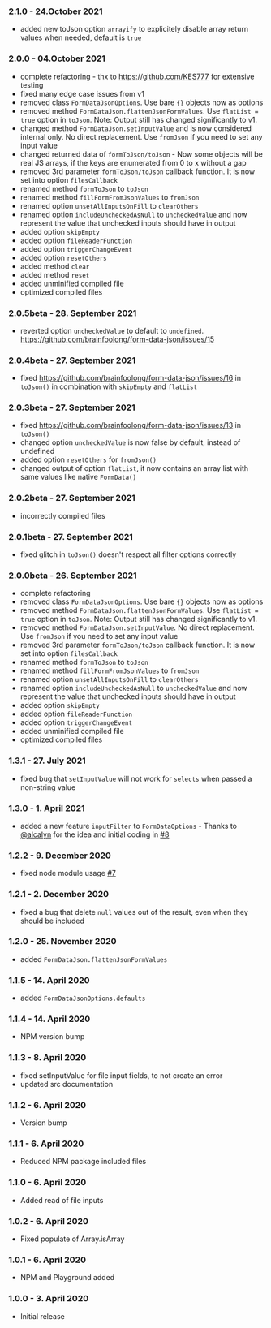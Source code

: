 ### 2.1.0 - 24.October 2021

* added new toJson option `arrayify` to explicitely disable array return values when needed, default is `true`

### 2.0.0 - 04.October 2021

* complete refactoring - thx to https://github.com/KES777 for extensive testing
* fixed many edge case issues from v1
* removed class `FormDataJsonOptions`. Use bare `{}` objects now as options
* removed method `FormDataJson.flattenJsonFormValues`. Use `flatList = true` option in `toJson`. Note: Output still has
  changed significantly to v1.
* changed method `FormDataJson.setInputValue` and is now considered internal only. No direct replacement. Use `fromJson`
  if you need to set any input value
* changed returned data of `formToJson/toJson` - Now some objects will be real JS arrays, if the keys are enumerated
  from 0 to x without a gap
* removed 3rd parameter `formToJson/toJson` callback function. It is now set into option `filesCallback`
* renamed method `formToJson` to `toJson`
* renamed method `fillFormFromJsonValues` to `fromJson`
* renamed option `unsetAllInputsOnFill` to `clearOthers`
* renamed option `includeUncheckedAsNull` to `uncheckedValue` and now represent the value that unchecked inputs should
  have in output
* added option `skipEmpty`
* added option `fileReaderFunction`
* added option `triggerChangeEvent`
* added option `resetOthers`
* added method `clear`
* added method `reset`
* added unminified compiled file
* optimized compiled files

### 2.0.5beta - 28. September 2021

* reverted option `uncheckedValue` to default to `undefined`. https://github.com/brainfoolong/form-data-json/issues/15

### 2.0.4beta - 27. September 2021

* fixed https://github.com/brainfoolong/form-data-json/issues/16 in `toJson()` in combination with `skipEmpty`
  and `flatList`

### 2.0.3beta - 27. September 2021

* fixed https://github.com/brainfoolong/form-data-json/issues/13 in `toJson()`
* changed option `uncheckedValue` is now false by default, instead of undefined
* added option `resetOthers` for `fromJson()`
* changed output of option `flatList`, it now contains an array list with same values like native `FormData()`

### 2.0.2beta - 27. September 2021

* incorrectly compiled files

### 2.0.1beta - 27. September 2021

* fixed glitch in `toJson()` doesn't respect all filter options correctly

### 2.0.0beta - 26. September 2021

* complete refactoring
* removed class `FormDataJsonOptions`. Use bare `{}` objects now as options
* removed method `FormDataJson.flattenJsonFormValues`. Use `flatList = true` option in `toJson`. Note: Output still has
  changed significantly to v1.
* removed method `FormDataJson.setInputValue`. No direct replacement. Use `fromJson` if you need to set any input value
* removed 3rd parameter `formToJson/toJson` callback function. It is now set into option `filesCallback`
* renamed method `formToJson` to `toJson`
* renamed method `fillFormFromJsonValues` to `fromJson`
* renamed option `unsetAllInputsOnFill` to `clearOthers`
* renamed option `includeUncheckedAsNull` to `uncheckedValue` and now represent the value that unchecked inputs should
  have in output
* added option `skipEmpty`
* added option `fileReaderFunction`
* added option `triggerChangeEvent`
* added unminified compiled file
* optimized compiled files

### 1.3.1 - 27. July 2021

* fixed bug that `setInputValue` will not work for `selects` when passed a non-string value

### 1.3.0 - 1. April 2021

* added a new feature `inputFilter` to `FormDataOptions` - Thanks to [@alcalyn](https://github.com/alcalyn) for the idea
  and initial coding in [#8](https://github.com/brainfoolong/form-data-json/issues/8)

### 1.2.2 - 9. December 2020

* fixed node module usage [#7](https://github.com/brainfoolong/form-data-json/issues/7)

### 1.2.1 - 2. December 2020

* fixed a bug that delete `null` values out of the result, even when they should be included

### 1.2.0 - 25. November 2020

* added `FormDataJson.flattenJsonFormValues`

### 1.1.5 - 14. April 2020

* added `FormDataJsonOptions.defaults`

### 1.1.4 - 14. April 2020

* NPM version bump

### 1.1.3 - 8. April 2020

* fixed setInputValue for file input fields, to not create an error
* updated src documentation

### 1.1.2 - 6. April 2020

* Version bump

### 1.1.1 - 6. April 2020

* Reduced NPM package included files

### 1.1.0 - 6. April 2020

* Added read of file inputs

### 1.0.2 - 6. April 2020

* Fixed populate of Array.isArray

### 1.0.1 - 6. April 2020

* NPM and Playground added

### 1.0.0 - 3. April 2020

* Initial release
